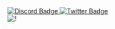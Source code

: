 <div id="badges">
  <a href="https://discord.com/users/uug4na#7043">
    <img src="https://img.shields.io/badge/Discord-blue?style=for-the-badge&logo=discord&logoColor=white" alt="Discord Badge"/>
  </a>
  <a href="https://twitter.com/uug4na_">
    <img src="https://img.shields.io/badge/Twitter-blue?style=for-the-badge&logo=twitter&logoColor=white" alt="Twitter Badge"/>
  </a>
</div>
<!-- ![asd](https://i.pinimg.com/564x/36/9c/a6/369ca66cef48c5b07441aa9ba54574a1.jpg) -->
<img src="https://i.pinimg.com/564x/e0/fd/04/e0fd0450e7ec85e971682e39bbbec02d.jpg" alt="!">
